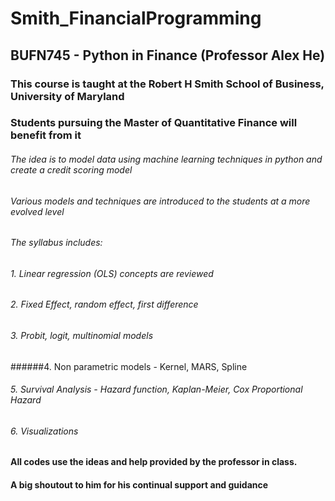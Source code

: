 # Smith_FinancialProgramming
## BUFN745 - Python in Finance (Professor Alex He)

### This course is taught at the Robert H Smith School of Business, University of Maryland
### Students pursuing the Master of Quantitative Finance will benefit from it 

###### The idea is to model data using machine learning techniques in python and create a credit scoring model
###### Various models and techniques are introduced to the students at a more evolved level

###### The syllabus includes:
###### 1. Linear regression (OLS) concepts are reviewed
###### 2. Fixed Effect, random effect, first difference 
###### 3. Probit, logit, multinomial models
######4. Non parametric models - Kernel, MARS, Spline
###### 5. Survival Analysis - Hazard function, Kaplan-Meier, Cox Proportional Hazard
###### 6. Visualizations

#### All codes use the ideas and help provided by the professor in class. 
#### A big shoutout to him for his continual support and guidance

